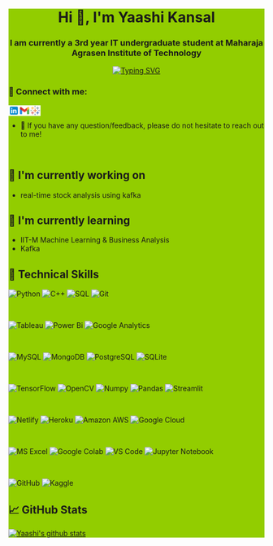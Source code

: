 <div style="background-color:#92cd00">
<h1 align="center">Hi 👋, I'm Yaashi Kansal</h1>
<h3 align="center">I am currently a 3rd year IT undergraduate student at Maharaja Agrasen Institute of Technology</h3>

<p align="center">
  <a href="https://git.io/typing-svg"><img src="https://readme-typing-svg.demolab.com?font=Fira+Code&pause=1000&color=F785D4&center=true&vCenter=true&width=435&lines=Business+Data+Analyst;Business+Intelligence+Analyst+;Business+Analyst+;IT+Engineer" alt="Typing SVG" /></a>
</p>

### 🤝 Connect with me:

<a href="https://www.linkedin.com/in/yaashi-kansal-1a35391ab/"><img align="left" src="https://raw.githubusercontent.com/yaashikansal/yaashikansal/main/images/icons8-linkedin.svg" alt="Yaashi Kansal | LinkedIn" width="21px"/></a>
<a href="mailto: yaashikansal@gmail.com"><img align="left" src="https://raw.githubusercontent.com/yaashikansal/yaashikansal/main/images/icons8-gmail.svg" alt="Yaashi Kansal | Gmail" width="21px"/></a>
<a href="https://public.tableau.com/app/profile/yaashi.kansal"><img align="left" src="https://raw.githubusercontent.com/yaashikansal/yaashikansal/main/images/icons8-tableau-software.svg" alt="Yaashi Kansal | Tableau Public" width="21px"/></a>
</br>
- 💬 If you have any question/feedback, please do not hesitate to reach out to me!

<br/>

## 🔭 I'm currently working on

- real-time stock analysis using kafka

## 🌱 I'm currently learning

- IIT-M Machine Learning & Business Analysis
- Kafka

## 💼 Technical Skills

![Python](https://img.shields.io/badge/Python-3776AB?style=for-the-badge&logo=python&logoColor=white)
![C++](https://img.shields.io/badge/C%2B%2B-00599C?style=for-the-badge&logo=c%2B%2B&logoColor=white)
![SQL](https://img.shields.io/badge/MySQL-4479A1.svg?style=for-the-badge&logo=MySQL&logoColor=white)
![Git](https://img.shields.io/badge/GIT-E44C30?style=for-the-badge&logo=git&logoColor=white)

</br>

![Tableau](https://img.shields.io/badge/Tableau-E97627?style=for-the-badge&logo=Tableau&logoColor=white)
![Power Bi](https://img.shields.io/badge/power_bi-F2C811?style=for-the-badge&logo=powerbi&logoColor=black)
![Google Analytics](https://img.shields.io/badge/Google%20Analytics-E37400?style=for-the-badge&logo=google%20analytics&logoColor=white)

</br>

![MySQL](https://img.shields.io/badge/MySQL-00000F?style=for-the-badge&logo=mysql&logoColor=white)
![MongoDB](https://img.shields.io/badge/MongoDB-4EA94B?style=for-the-badge&logo=mongodb&logoColor=white)
![PostgreSQL](https://img.shields.io/badge/PostgreSQL-316192?style=for-the-badge&logo=postgresql&logoColor=white)
![SQLite](https://img.shields.io/badge/SQLite-07405E?style=for-the-badge&logo=sqlite&logoColor=white)

</br>

![TensorFlow](https://img.shields.io/badge/TensorFlow-FF6F00?style=for-the-badge&logo=tensorflow&logoColor=white)
![OpenCV](https://img.shields.io/badge/OpenCV-5C3EE8.svg?style=for-the-badge&logo=OpenCV&logoColor=white)
![Numpy](https://img.shields.io/badge/NumPy-013243.svg?style=for-the-badge&logo=NumPy&logoColor=white)
![Pandas](https://img.shields.io/badge/pandas-150458.svg?style=for-the-badge&logo=pandas&logoColor=white)
![Streamlit](https://img.shields.io/badge/Streamlit-FF4B4B.svg?style=for-the-badge&logo=Streamlit&logoColor=white)

</br>

![Netlify](https://img.shields.io/badge/Netlify-00C7B7?style=for-the-badge&logo=netlify&logoColor=white)
![Heroku](https://img.shields.io/badge/heroku-%23430098.svg?style=for-the-badge&logo=heroku&logoColor=white)
![Amazon AWS](https://img.shields.io/badge/Amazon_AWS-232F3E?style=for-the-badge&logo=amazon-aws&logoColor=white)
![Google Cloud](https://img.shields.io/badge/Google_Cloud-4285F4?style=for-the-badge&logo=google-cloud&logoColor=white)

</br>

![MS Excel](https://img.shields.io/badge/Microsoft_Excel-217346?style=for-the-badge&logo=microsoft-excel&logoColor=white)
![Google Colab](https://img.shields.io/badge/Colab-F9AB00?style=for-the-badge&logo=googlecolab&color=525252)
![VS Code](https://img.shields.io/badge/Visual_Studio_Code-0078D4?style=for-the-badge&logo=visual%20studio%20code&logoColor=white)
![Jupyter Notebook](https://img.shields.io/badge/Jupyter-F37626.svg?style=for-the-badge&logo=Jupyter&logoColor=white)

</br>

![GitHub](https://img.shields.io/badge/github-%23121011.svg?style=for-the-badge&logo=github&logoColor=white)
![Kaggle](https://img.shields.io/badge/Kaggle-20BEFF.svg?style=for-the-badge&logo=Kaggle&logoColor=white)

## 📈 GitHub Stats 

[![Yaashi's github stats](https://github-readme-stats.vercel.app/api?username=yaashikansal)](https://github.com/yaashikansal)
